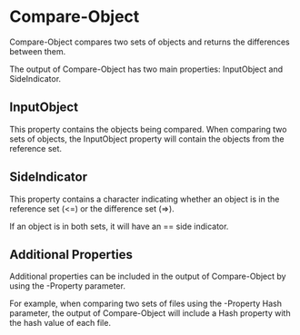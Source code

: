 # Compare-Object 

Compare-Object compares two sets of objects and returns the differences between them. 

The output of Compare-Object has two main properties: InputObject and SideIndicator.

## InputObject

This property contains the objects being compared. 
When comparing two sets of objects, 
the InputObject property will contain the objects from the reference set.

## SideIndicator

This property contains a character indicating whether an object is 
in the reference set (<=) or the difference set (=>). 

If an object is in both sets, it will have an == side indicator.

## Additional Properties

Additional properties can be included in the output of 
Compare-Object by using the -Property parameter. 

For example, when comparing two sets of files using the -Property Hash parameter, 
the output of Compare-Object will include a Hash property with the hash value of each file.

